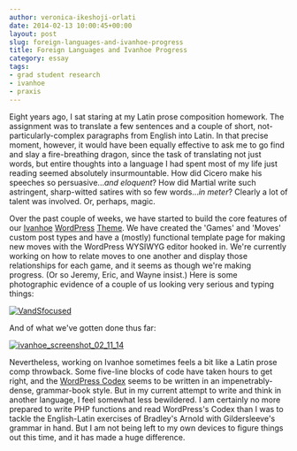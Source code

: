 ```yaml
---
author: veronica-ikeshoji-orlati
date: 2014-02-13 10:00:45+00:00
layout: post
slug: foreign-languages-and-ivanhoe-progress
title: Foreign Languages and Ivanhoe Progress
category: essay
tags:
- grad student research
- ivanhoe
- praxis
---
```


Eight years ago, I sat staring at my Latin prose composition homework. The assignment was to translate a few sentences and a couple of short, not-particularly-complex paragraphs from English into Latin. In that precise moment, however, it would have been equally effective to ask me to go find and slay a fire-breathing dragon, since the task of translating not just words, but entire thoughts into a language I had spent most of my life just reading seemed absolutely insurmountable. How did Cicero make his speeches so persuasive..._and_ _eloquent_? How did Martial write such astringent, sharp-witted satires with so few words..._in meter_? Clearly a lot of talent was involved. Or, perhaps, magic.

Over the past couple of weeks, we have started to build the core features of our [Ivanhoe](http://www.ivanhoegame.org/?page_id=21) [WordPress](http://wordpress.org/) [Theme](http://wordpress.org/themes/). We have created the 'Games' and 'Moves' custom post types and have a (mostly) functional template page for making new moves with the WordPress WYSIWYG editor hooked in. We're currently working on how to relate moves to one another and display those relationships for each game, and it seems as though we're making progress. (Or so Jeremy, Eric, and Wayne insist.) Here is some photographic evidence of a couple of us looking very serious and typing things:

[![VandSfocused](http://static.scholarslab.org/wp-content/uploads/2014/02/VandSfocused-300x220.jpg)](http://static.scholarslab.org/wp-content/uploads/2014/02/VandSfocused.jpg)

And of what we've gotten done thus far:

[![ivanhoe_screenshot_02_11_14](http://static.scholarslab.org/wp-content/uploads/2014/02/Ivanhoe_Screenshot-300x168.jpg)](http://static.scholarslab.org/wp-content/uploads/2014/02/Ivanhoe_Screenshot.jpg)

Nevertheless, working on Ivanhoe sometimes feels a bit like a Latin prose comp throwback. Some five-line blocks of code have taken hours to get right, and the [WordPress Codex](http://codex.wordpress.org/) seems to be written in an impenetrably-dense, grammar-book style. But in my current attempt to write and think in another language, I feel somewhat less bewildered. I am certainly no more prepared to write PHP functions and read WordPress's Codex than I was to tackle the English-Latin exercises of Bradley's Arnold with Gildersleeve's grammar in hand. But I am not being left to my own devices to figure things out this time, and it has made a huge difference.
